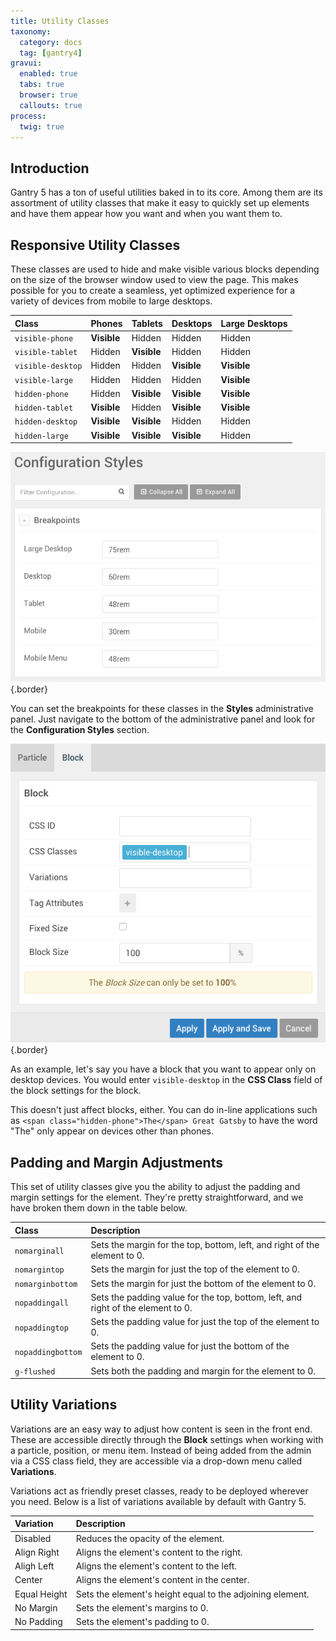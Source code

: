 ```yaml
---
title: Utility Classes
taxonomy:
  category: docs
  tag: [gantry4]
gravui:
  enabled: true
  tabs: true
  browser: true
  callouts: true
process:
  twig: true
---
```


## Introduction

Gantry 5 has a ton of useful utilities baked in to its core. Among them are its assortment of utility classes that make it easy to quickly set up elements and have them appear how you want and when you want them to.

## Responsive Utility Classes

These classes are used to hide and make visible various blocks depending on the size of the browser window used to view the page. This makes possible for you to create a seamless, yet optimized experience for a variety of devices from mobile to large desktops.

| Class             | Phones            | Tablets             | Desktops              | Large Desktops       |
| :---------------- | :---------------- | :------------------ | :-------------------- | :------------------- |
| `visible-phone`   | **Visible**       | Hidden              | Hidden                | Hidden               |
| `visible-tablet`  | Hidden            | **Visible**         | Hidden                | Hidden               |
| `visible-desktop` | Hidden            | Hidden              | **Visible**           | **Visible**          |
| `visible-large`   | Hidden            | Hidden              | Hidden                | **Visible**          |
| `hidden-phone`    | Hidden            | **Visible**         | **Visible**           | **Visible**          |
| `hidden-tablet`   | **Visible**       | Hidden              | **Visible**           | **Visible**          |
| `hidden-desktop`  | **Visible**       | **Visible**         | Hidden                | Hidden               |
| `hidden-large`    | **Visible**       | **Visible**         | **Visible**           | Hidden               |

![Utilities](utilities_1.png) {.border}

You can set the breakpoints for these classes in the **Styles** administrative panel. Just navigate to the bottom of the administrative panel and look for the **Configuration Styles** section.

![Utilities](utilities_2.png) {.border}

As an example, let's say you have a block that you want to appear only on desktop devices. You would enter `visible-desktop` in the **CSS Class** field of the block settings for the block.

This doesn't just affect blocks, either. You can do in-line applications such as `<span class="hidden-phone">The</span> Great Gatsby` to have the word "The" only appear on devices other than phones.
 
## Padding and Margin Adjustments

This set of utility classes give you the ability to adjust the padding and margin settings for the element. They're pretty straightforward, and we have broken them down in the table below.

| Class             | Description                                                                      |
| :-----            | :-----                                                                           |
| `nomarginall`     | Sets the margin for the top, bottom, left, and right of the element to 0.        |
| `nomargintop`     | Sets the margin for just the top of the element to 0.                            |
| `nomarginbottom`  | Sets the margin for just the bottom of the element to 0.                         |
| `nopaddingall`    | Sets the padding value for the top, bottom, left, and right of the element to 0. |
| `nopaddingtop`    | Sets the padding value for just the top of the element to 0.                     |
| `nopaddingbottom` | Sets the padding value for just the bottom of the element to 0.                  |
| `g-flushed`       | Sets both the padding and margin for the element to 0.                           |

## Utility Variations

Variations are an easy way to adjust how content is seen in the front end. These are accessible directly through the **Block** settings when working with a particle, position, or menu item. Instead of being added from the admin via a CSS class field, they are accessible via a drop-down menu called **Variations**.

Variations act as friendly preset classes, ready to be deployed wherever you need. Below is a list of variations available by default with Gantry 5.

| Variation    | Description                                               |
| :-----       | :-----                                                    |
| Disabled     | Reduces the opacity of the element.                       |
| Align Right  | Aligns the element's content to the right.                |
| Aligh Left   | Aligns the element's content to the left.                 |
| Center       | Aligns the element's content in the center.               |
| Equal Height | Sets the element's height equal to the adjoining element. |
| No Margin    | Sets the element's margins to 0.                          |
| No Padding   | Sets the element's padding to 0.                          |